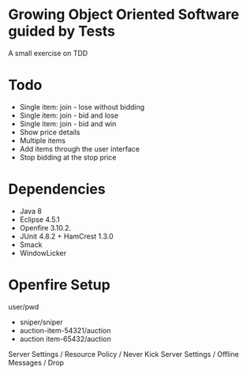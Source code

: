 # Growing Object Oriented Software guided by Tests

A small exercise on TDD

# Todo

- Single item: join - lose without bidding
- Single item: join - bid and lose
- Single item: join - bid and win
- Show price details
- Multiple items
- Add items through the user interface
- Stop bidding at the stop price

Dependencies
============

- Java 8
- Eclipse 4.5.1
- Openfire 3.10.2.
- JUnit 4.8.2 + HamCrest 1.3.0
- Smack
- WindowLicker

Openfire Setup
==============

user/pwd
  - sniper/sniper
  - auction-item-54321/auction
  - auction item-65432/auction

Server Settings / Resource Policy / Never Kick
Server Settings / Offline Messages / Drop
